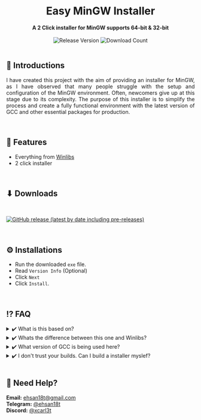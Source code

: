 <div align="center">
  <h1>Easy MinGW Installer</h1>
  <strong>A 2 Click installer for MinGW supports 64-bit & 32-bit</strong>
</div>
<br>
<div align="center">
  <!-- Release Version -->
    <img src="https://img.shields.io/github/tag/ehsan18t/easy-mingw-installer?color=blue&label=Release&style=for-the-badge" alt="Release Version" />
  <!-- Download counts -->
    <img src="https://img.shields.io/github/downloads/ehsan18t/easy-mingw-installer/total?color=green&style=for-the-badge" alt="Download Count" />
</div>
<br>

## 💠 **Introductions**

<p align="justify">
  I have created this project with the aim of providing an installer for MinGW, as I have observed that many people struggle with the setup and configuration of the MinGW environment. Often, newcomers give up at this stage due to its complexity. The purpose of this installer is to simplify the process and create a fully functional environment with the latest version of GCC and other essential packages for production.
</p>

<br>

## 📜 **Features**
  * Everything from [Winlibs](https://github.com/brechtsanders/winlibs_mingw)
  * 2 click installer

<br>

## ⬇ **Downloads**

<br>

<a href="https://github.com/ehsan18t/easy-mingw-installer/releases"><img alt="GitHub release (latest by date including pre-releases)" src="https://img.shields.io/github/downloads-pre/ehsan18t/easy-mingw-installer/latest/total?color=red&label=Download%20latest&style=for-the-badge"></a>

<br>

## ⚙️ **Installations**
  * Run the downloaded `exe` file.
  * Read `Version Info` (Optional)
  * Click `Next` 
  * Click `Install`.

<br>

## ⁉️ **FAQ**
</details>
<details>
  <summary> ✔️ What is this based on?</summary>
<br>
  &nbsp; &nbsp; &nbsp;🅰️ It's based on <a href="https://github.com/brechtsanders/winlibs_mingw"> Winlibs</a> which is also listed on official MinGW website and it's one of the best option for Windows system.

<br>
</details>
<details>
  <summary> ✔️ Whats the difference between this one and Winlibs?</summary>
<br>

  &nbsp; &nbsp; &nbsp;🅰️ Nothing. Except for the fact that Winlibs doesn't provide an installer this one does.

<br>
</details>
<details>
  <summary> ✔️ What version of GCC is being used here?</summary>
<br>
  &nbsp; &nbsp; &nbsp;🅰️ GCC version is same as Winlibs since that's the base. But Winlibs so far kept GCC up to date. So expect latest version GCC.

<br>
</details>
<details>
  <summary> ✔️ I don't trust your builds. Can I build a installer myslef?</summary>
<br>
  &nbsp; &nbsp; &nbsp;🅰️ Yes, all you have to install <strong>Inno Setup</strong> and run the <strong>run.bat</strong> file. The rest will be handled by the scripts that I've created.

<br>
</details>

<br>

## 🔆 **Need Help?**
**Email:** [ehsan18t@gmail.com](mailto:ehsan18t@gmail.com)\
**Telegram:** [@ehsan18t](https://t.me/ehsan18t)\
**Discord:** [@xcarl3t](https://discord.com/users/xcarl3t)

